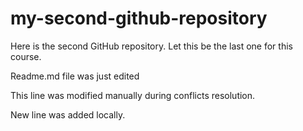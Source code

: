 # my-second-github-repository
Here is the second GitHub repository. Let this be the last one for this course.

Readme.md file was just edited

This line was modified manually during conflicts resolution. 

New line was added locally.
